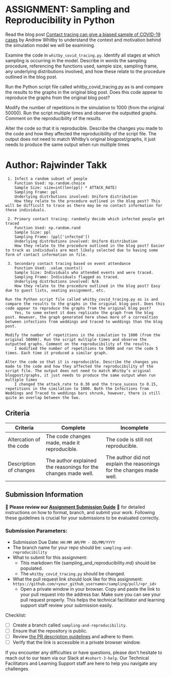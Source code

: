 # ASSIGNMENT: Sampling and Reproducibility in Python

Read the blog post [Contact tracing can give a biased sample of COVID-19 cases](https://andrewwhitby.com/2020/11/24/contact-tracing-biased/) by Andrew Whitby to understand the context and motivation behind the simulation model we will be examining.

Examine the code in `whitby_covid_tracing.py`. Identify all stages at which sampling is occurring in the model. Describe in words the sampling procedure, referencing the functions used, sample size, sampling frame, any underlying distributions involved, and how these relate to the procedure outlined in the blog post.

Run the Python script file called whitby_covid_tracing.py as is and compare the results to the graphs in the original blog post. Does this code appear to reproduce the graphs from the original blog post?

Modify the number of repetitions in the simulation to 1000 (from the original 50000). Run the script multiple times and observe the outputted graphs. Comment on the reproducibility of the results.

Alter the code so that it is reproducible. Describe the changes you made to the code and how they affected the reproducibility of the script file. The output does not need to match Whitby’s original blogpost/graphs, it just needs to produce the same output when run multiple times

# Author: Rajwinder Takk

```
 1. Infect a random subset of people
    Function Used: np.random.choice
    Sample Size: size=int(len(ppl) * ATTACK_RATE)
    Sampling Frame: ppl
    Underlying distrbutions involved: Uniform distribution
    How they relate to the procedure outlined in the blog post? This will be difficult to trace as there may be no contact information for these individuals. 

 2. Primary contact tracing: randomly decide which infected people get traced
    Function Used: np.random.rand
    Sample Size: ppl
    Sampling Frame: (ppl['infected'])
    Underlying distrbutions involved: Uniform distribution
    How they relate to the procedure outlined in the blog post? Easier to track as individuals are most likely selected due to having some form of contact information on file. 

 3. Secondary contact tracing based on event attendance
    Function Used: .value_counts()
    Sample Size: Individuals who attended events and were traced. 
    Sampling Frame: Individuals flagged as traced. 
    Underlying distrbutions involved: N/A
    How they relate to the procedure outlined in the blog post? Easy due to guest lists, seating assignment, etc. 

Run the Python script file called whitby_covid_tracing.py as is and compare the results to the graphs in the original blog post. Does this code appear to reproduce the graphs from the original blog post?
    Yes, to some extent it does replicate the graph from the blog post. However, the graph generated here shows more of a correaltion between infections from weddings and traced to weddings than the blog post. 

Modify the number of repetitions in the simulation to 1000 (from the original 50000). Run the script multiple times and observe the outputted graphs. Comment on the reproducibility of the results.
    I modified the number of repetitions to 5000 and ran the code 5 times. Each time it produced a similar graph. 

Alter the code so that it is reproducible. Describe the changes you made to the code and how they affected the reproducibility of the script file. The output does not need to match Whitby’s original blogpost/graphs, it just needs to produce the same output when run multiple times
    I changed the attack_rate to 0.30 and the trace_sucess to 0.15, repetitions in the similation to 1000. Both the Infections from Weddings and Traced to weddings bars shrunk, however, there is still quite an overlap between the two. 

```


## Criteria

|Criteria|Complete|Incomplete|
|--------|----|----|
|Altercation of the code|The code changes made, made it reproducible.|The code is still not reproducible.|
|Description of changes|The author explained the reasonings for the changes made well.|The author did not explain the reasonings for the changes made well.|

## Submission Information

🚨 **Please review our [Assignment Submission Guide](https://github.com/UofT-DSI/onboarding/blob/main/onboarding_documents/submissions.md)** 🚨 for detailed instructions on how to format, branch, and submit your work. Following these guidelines is crucial for your submissions to be evaluated correctly.

### Submission Parameters:
* Submission Due Date: `HH:MM AM/PM - DD/MM/YYYY`
* The branch name for your repo should be: `sampling-and-reproducibility`
* What to submit for this assignment:
    * This markdown file (sampling_and_reproducibility.md) should be populated.
    * The `whitby_covid_tracing.py` should be changed.
* What the pull request link should look like for this assignment: `https://github.com/<your_github_username>/sampling/pull/<pr_id>`
    * Open a private window in your browser. Copy and paste the link to your pull request into the address bar. Make sure you can see your pull request properly. This helps the technical facilitator and learning support staff review your submission easily.

Checklist:
- [ ] Create a branch called `sampling-and-reproducibility`.
- [ ] Ensure that the repository is public.
- [ ] Review [the PR description guidelines](https://github.com/UofT-DSI/onboarding/blob/main/onboarding_documents/submissions.md#guidelines-for-pull-request-descriptions) and adhere to them.
- [ ] Verify that the link is accessible in a private browser window.

If you encounter any difficulties or have questions, please don't hesitate to reach out to our team via our Slack at `#cohort-3-help`. Our Technical Facilitators and Learning Support staff are here to help you navigate any challenges.
